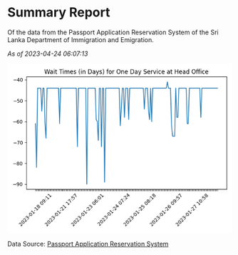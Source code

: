 # Summary Report

Of the data from the Passport Application Reservation System of the Sri Lanka Department of Immigration and Emigration.

*As of 2023-04-24 06:07:13*

![Wait Time Chart](summary.wait_time_chart.png)

Data Source: [Passport Application Reservation System](https://eservices.immigration.gov.lk:8443/appointment/pages/reservationApplication.xhtml)